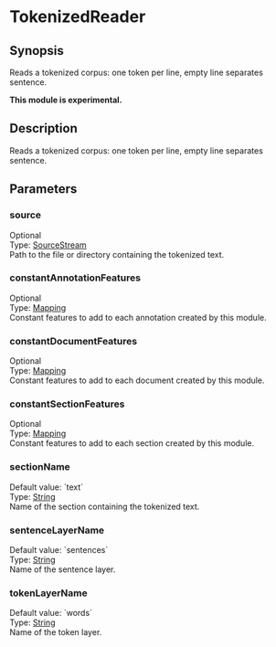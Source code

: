<h1 class="module">TokenizedReader</h1>

## Synopsis

Reads a tokenized corpus: one token per line, empty line separates sentence.

**This module is experimental.**

## Description

Reads a tokenized corpus: one token per line, empty line separates sentence.

## Parameters

<h3 name="source" class="param">source</h3>

<div class="param-level param-level-optional">Optional
</div>
<div class="param-type">Type: <a href="../converter/fr.inra.maiage.bibliome.util.streams.SourceStream" class="converter">SourceStream</a>
</div>
Path to the file or directory containing the tokenized text.

<h3 name="constantAnnotationFeatures" class="param">constantAnnotationFeatures</h3>

<div class="param-level param-level-optional">Optional
</div>
<div class="param-type">Type: <a href="../converter/fr.inra.maiage.bibliome.alvisnlp.core.module.types.Mapping" class="converter">Mapping</a>
</div>
Constant features to add to each annotation created by this module.

<h3 name="constantDocumentFeatures" class="param">constantDocumentFeatures</h3>

<div class="param-level param-level-optional">Optional
</div>
<div class="param-type">Type: <a href="../converter/fr.inra.maiage.bibliome.alvisnlp.core.module.types.Mapping" class="converter">Mapping</a>
</div>
Constant features to add to each document created by this module.

<h3 name="constantSectionFeatures" class="param">constantSectionFeatures</h3>

<div class="param-level param-level-optional">Optional
</div>
<div class="param-type">Type: <a href="../converter/fr.inra.maiage.bibliome.alvisnlp.core.module.types.Mapping" class="converter">Mapping</a>
</div>
Constant features to add to each section created by this module.

<h3 name="sectionName" class="param">sectionName</h3>

<div class="param-level param-level-default-value">Default value: `text`
</div>
<div class="param-type">Type: <a href="../converter/java.lang.String" class="converter">String</a>
</div>
Name of the section containing the tokenized text.

<h3 name="sentenceLayerName" class="param">sentenceLayerName</h3>

<div class="param-level param-level-default-value">Default value: `sentences`
</div>
<div class="param-type">Type: <a href="../converter/java.lang.String" class="converter">String</a>
</div>
Name of the sentence layer.

<h3 name="tokenLayerName" class="param">tokenLayerName</h3>

<div class="param-level param-level-default-value">Default value: `words`
</div>
<div class="param-type">Type: <a href="../converter/java.lang.String" class="converter">String</a>
</div>
Name of the token layer.

